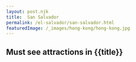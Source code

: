 ```yaml
---
layout: post.njk
title: 	San Salvador
permalink: /el-salvador/san-salvador.html
featuredImage: /_images/hong-kong/hong-kong.jpg
---
```

## Must see attractions in {{title}}
